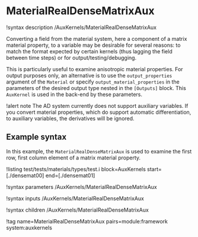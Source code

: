 # MaterialRealDenseMatrixAux

!syntax description /AuxKernels/MaterialRealDenseMatrixAux

Converting a field from the material system, here a component of a matrix material property,
to a variable may be desirable for several reasons: to match the format expected by certain
kernels (thus lagging the field between time steps) or for output/testing/debugging.

This is particularly useful to examine anisotropic material properties. For output
purposes only, an alternative is to use the `output_properties` argument of the `Material`
or specify `output_material_properties` in the parameters of the desired output type nested in
the `[Outputs]` block. This `AuxKernel` is used in the back-end by these parameters.

!alert note
The AD system currently does not support auxiliary variables. If you convert material properties, which
do support automatic differentiation, to auxiliary variables, the derivatives will be ignored.

## Example syntax

In this example, the `MaterialRealDenseMatrixAux` is used to examine the first row, first column element of
a matrix material property.

!listing test/tests/materials/types/test.i block=AuxKernels start=[./densemat00] end=[./densemat01]

!syntax parameters /AuxKernels/MaterialRealDenseMatrixAux

!syntax inputs /AuxKernels/MaterialRealDenseMatrixAux

!syntax children /AuxKernels/MaterialRealDenseMatrixAux

!tag name=MaterialRealDenseMatrixAux pairs=module:framework system:auxkernels
